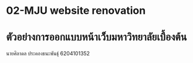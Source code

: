 # 02-MJU website renovation
# ตัวอย่างการออกแบบหน้าเว็บมหาวิทยาลัยเบื้องต้น
นายศิลาดล ประคองธนะพันธุ์ 6204101352

